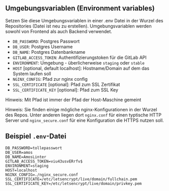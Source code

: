 ## Umgebungsvariablen (Environment variables)

Setzen Sie diese Umgebungsvariablen in einer .env Datei in der Wurzel des Repositories (Datei ist neu zu erstellen).
Umgebungsvariablen werden sowohl von Frontend als auch Backend verwendet.

- `DB_PASSWORD`: Postgres Passwort
- `DB_USER`: Postgres Username
- `DB_NAME`: Postgres Datenbankname
- `GITLAB_ACCESS_TOKEN`: Authentifizierungstoken für die GitLab API
- `ENVIRONMENT`: Umgebung - überlicherweise `staging` oder `stable`
- `HOST` [optional, default localhost]: Hostname/Domain auf dem das System laufen soll
- `NGINX_CONFIG`: Pfad zur nginx config
- `SSL_CERTIFICATE` [optional]: Pfad zum SSL Zertifikat
- `SSL_CERTIFICATE_KEY` [optional]: Pfad zum SSL Key

Hinweis: Mit Pfad ist immer der Pfad der Host-Maschine gemeint

Hinweis: Sie finden einige mögliche nginx-Konfigurationen in der Wurzel des Repos. Unter anderen liegen dort `nginx.conf` für einen typtische HTTP Server und `nginx_secure.conf` für eine Konfiguration die HTTPS nutzen soll.

## Beispiel `.env`-Datei

```env
DB_PASSWORD=tollepasswort
DB_USER=amos
DB_NAME=AmosLinter
GITLAB_ACCESS_TOKEN=viu43usvERrfv$
ENVIRONMENT=staging
HOST=localhost
NGINX_CONFIG=./nginx_secure.conf
SSL_CERTIFICATE=/etc/letsencrypt/live/domain/fullchain.pem
SSL_CERTIFICATE_KEY=/etc/letsencrypt/live/domain/privkey.pem
```
